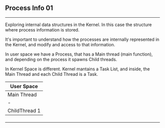 ## Process Info 01
---

Exploring internal data structures in the Kernel. In this case the structure where process information is stored.

It's important to understand how the processes are internally represented in the Kernel, and modify and access to that information.

In user space we have a Process, that has a Main thread (main function), and depending on the process it spawns Child threads. 

In Kernel Space is different. Kernel mantains a Task List, and inside, the Main Thread and each Child Thread is a Task.

| User Space | 
|-|
|    Main Thread |
|-|
|  ChildThread 1 | Child Thread 2 |



### 
---
